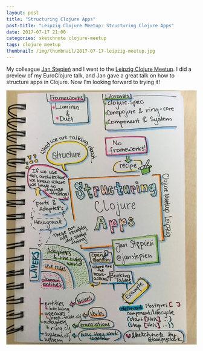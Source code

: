 ```yaml
---
layout: post
title: "Structuring Clojure Apps"
post-title: "Leipzig Clojure Meetup: Structuring Clojure Apps"
date: 2017-07-17 21:00
categories: sketchnote clojure-meetup
tags: clojure meetup
thumbnail: /img/thumbnail/2017-07-17-leipzig-meetup.jpg
---
```


My colleague [Jan Stępień](https://twitter.com/janstepien) and I went to the [Leipzig Clojure Meetup](https://www.meetup.com/de-DE/Leipzig-Clojure-Meetup/). I did a preview of my EuroClojure talk, and Jan gave a great talk on how to structure apps in Clojure. Now I'm looking forward to trying it!

![Structuring Clojure Apps](/img/2017-07-17-leipzig-meetup.jpg "Structuring Clojure Apps")
